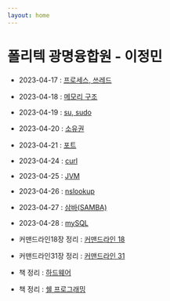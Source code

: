 ```yaml
---
layout: home
---
```


# 폴리텍 광명융합원 - 이정민
- 2023-04-17 : [프로세스, 쓰레드](0417)
- 2023-04-18 : [메모리 구조](0418)
- 2023-04-19 : [su, sudo](4019)
- 2023-04-20 : [소유권](0420)
- 2023-04-21 : [포트](0421)
- 2023-04-24 : [curl](0424)
- 2023-04-25 : [JVM](0425)
- 2023-04-26 : [nslookup](0426)
- 2023-04-27 : [삼바(SAMBA)](0427)
- 2023-04-28 : [mySQL](0428)

- 커맨드라인18장 정리 : [커맨드라인 18](commandline18)
- 커맨드라인31장 정리 : [커맨드라인 31](commandline31)
- 책 정리 : [하드웨어](HDD)
- 책 정리 : [쉘 프로그래밍](shell)